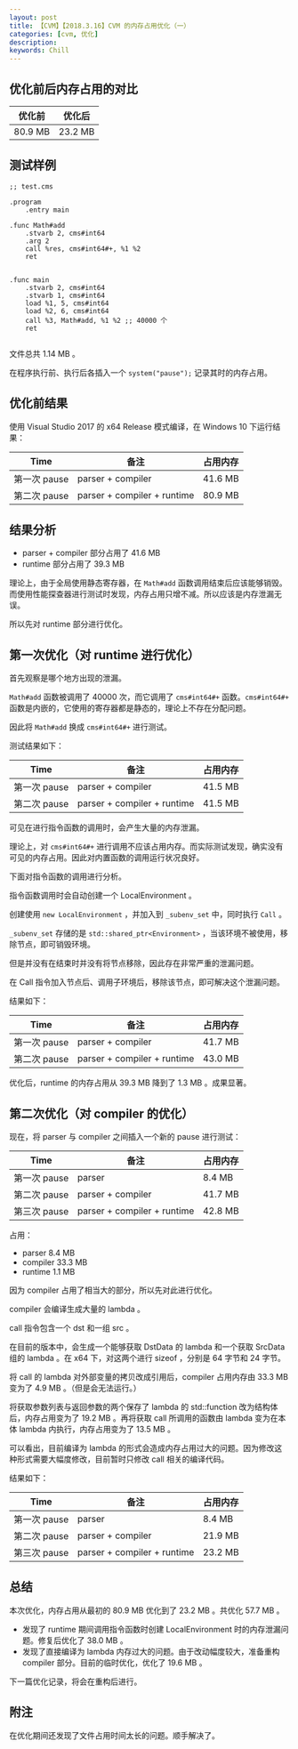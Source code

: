 ```yaml
---
layout: post
title: 【CVM】【2018.3.16】CVM 的内存占用优化（一）
categories: [cvm, 优化]
description: 
keywords: Chill
---
```


## 优化前后内存占用的对比

优化前|优化后
|--|--|
80.9 MB| 23.2 MB

## 测试样例

```
;; test.cms

.program
    .entry main

.func Math#add
    .stvarb 2, cms#int64
    .arg 2
    call %res, cms#int64#+, %1 %2
    ret


.func main
    .stvarb 2, cms#int64
    .stvarb 1, cms#int64
    load %1, 5, cms#int64
    load %2, 6, cms#int64
    call %3, Math#add, %1 %2 ;; 40000 个
    ret
    
```

文件总共 1.14 MB 。

在程序执行前、执行后各插入一个 `system("pause");` 记录其时的内存占用。

## 优化前结果

使用 Visual Studio 2017 的 x64 Release 模式编译，在 Windows 10 下运行结果：

Time|备注|占用内存
|--|--|--|
第一次 pause|parser + compiler|41.6 MB
第二次 pause|parser + compiler + runtime|80.9 MB

## 结果分析

- parser + compiler 部分占用了 41.6 MB
- runtime 部分占用了 39.3 MB

理论上，由于全局使用静态寄存器，在 `Math#add` 函数调用结束后应该能够销毁。而使用性能探查器进行测试时发现，内存占用只增不减。所以应该是内存泄漏无误。

所以先对 runtime 部分进行优化。

## 第一次优化（对 runtime 进行优化）

首先观察是哪个地方出现的泄漏。

`Math#add` 函数被调用了 40000 次，而它调用了 `cms#int64#+` 函数。`cms#int64#+` 函数是内嵌的，它使用的寄存器都是静态的，理论上不存在分配问题。

因此将 `Math#add` 换成 `cms#int64#+` 进行测试。

测试结果如下：

Time|备注|占用内存
|--|--|--|
第一次 pause|parser + compiler|41.5 MB
第二次 pause|parser + compiler + runtime|41.5 MB

可见在进行指令函数的调用时，会产生大量的内存泄漏。

理论上，对 `cms#int64#+` 进行调用不应该占用内存。而实际测试发现，确实没有可见的内存占用。因此对内置函数的调用运行状况良好。

下面对指令函数的调用进行分析。

指令函数调用时会自动创建一个 LocalEnvironment 。

创建使用 `new LocalEnvironment` ，并加入到 `_subenv_set` 中，同时执行 `Call` 。

`_subenv_set` 存储的是 `std::shared_ptr<Environment>` ，当该环境不被使用，移除节点，即可销毁环境。

但是并没有在结束时并没有将节点移除，因此存在非常严重的泄漏问题。

在 Call 指令加入节点后、调用子环境后，移除该节点，即可解决这个泄漏问题。

结果如下：

Time|备注|占用内存
|--|--|--|
第一次 pause|parser + compiler|41.7 MB
第二次 pause|parser + compiler + runtime|43.0 MB

优化后，runtime 的内存占用从 39.3 MB 降到了 1.3 MB 。成果显著。

## 第二次优化（对 compiler 的优化）

现在，将 parser 与 compiler 之间插入一个新的 pause 进行测试：

Time|备注|占用内存
|--|--|--|
第一次 pause|parser|8.4 MB
第二次 pause|parser + compiler|41.7 MB
第三次 pause|parser + compiler + runtime|42.8 MB

占用：

- parser 8.4 MB
- compiler 33.3 MB
- runtime 1.1 MB

因为 compiler 占用了相当大的部分，所以先对此进行优化。

compiler 会编译生成大量的 lambda 。

call 指令包含一个 dst 和一组 src 。

在目前的版本中，会生成一个能够获取 DstData 的 lambda 和一个获取 SrcData 组的 lambda 。在 x64 下，对这两个进行 sizeof ，分别是 64 字节和 24 字节。

将 call 的 lambda 对外部变量的拷贝改成引用后，compiler 占用内存由 33.3 MB 变为了 4.9 MB 。（但是会无法运行。）

将获取参数列表与返回参数的两个保存了 lambda 的 std::function 改为结构体后，内存占用变为了 19.2 MB 。再将获取 call 所调用的函数由 lambda 变为在本体 lambda 内执行，内存占用变为了 13.5 MB 。

可以看出，目前编译为 lambda 的形式会造成内存占用过大的问题。因为修改这种形式需要大幅度修改，目前暂时只修改 call 相关的编译代码。

结果如下：

Time|备注|占用内存
|--|--|--|
第一次 pause|parser|8.4 MB
第二次 pause|parser + compiler|21.9 MB
第三次 pause|parser + compiler + runtime|23.2 MB

## 总结

本次优化，内存占用从最初的 80.9 MB 优化到了 23.2 MB 。共优化 57.7 MB 。

- 发现了 runtime 期间调用指令函数时创建 LocalEnvironment 时的内存泄漏问题。修复后优化了 38.0 MB 。
- 发现了直接编译为 lambda 内存过大的问题。由于改动幅度较大，准备重构 compiler 部分。目前的临时优化，优化了 19.6 MB 。

下一篇优化记录，将会在重构后进行。

## 附注

在优化期间还发现了文件占用时间太长的问题。顺手解决了。
